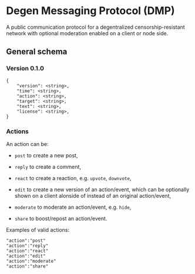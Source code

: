 # Degen Messaging Protocol (DMP)

A public communication protocol for a degentralized censorship-resistant network with optional moderation enabled on a client or node side.

## General schema

### Version 0.1.0

```
{
    "version": <string>,
    "time": <string>,
    "action": <string>,
    "target": <string>,
    "text": <string>,
    "license": <string>,
}
```
### Actions

An action can be:

* `post` to create a new post,

* `reply` to create a comment,

* `react` to create a reaction, e.g. `upvote`, `downvote`, 

* `edit` to create a new version of an action/event, which can be optionally shown on a client alonside of instead of an original action/event,

* `moderate` to moderate an action/event, e.g. `hide`,

* `share` to boost/repost an action/event.

Examples of valid actions:

```
"action":"post"
"action":"reply"
"action":"react"
"action":"edit"
"action":"moderate"
"action":"share"
```
